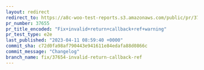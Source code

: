 ```yaml
---
layout: redirect
redirect_to: https://a8c-woo-test-reports.s3.amazonaws.com/public/pr/37655/e2e/index.html
pr_number: 37655
pr_title_encoded: "Fix+invalid+return+callback+ref+warning"
pr_test_type: e2e
last_published: "2023-04-11 08:59:40 +0000"
commit_sha: c72d0fa98af790443e941611e84edafa88d0866c
commit_message: "Changelog"
branch_name: fix/37654-invalid-return-callback-ref
---
```

